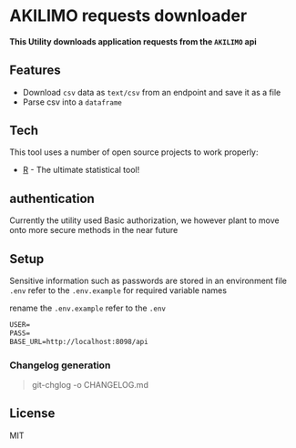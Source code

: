 # AKILIMO requests downloader

#### This Utility downloads application requests from the `AKILIMO` api

## Features

- Download `csv` data as `text/csv` from an endpoint and save it as a file
- Parse csv into a `dataframe`


## Tech

This tool uses a number of open source projects to work properly:

- [R](https://www.r-project.org/) - The ultimate statistical tool!

## authentication

Currently the utility used Basic authorization, we however plant to move onto more secure methods in the near future

## Setup

Sensitive information such as passwords are stored in an environment file `.env` refer to the `.env.example` for required variable names

rename the  `.env.example` refer to the `.env`
```md
USER=
PASS=
BASE_URL=http://localhost:8098/api

```

### Changelog generation

> git-chglog -o CHANGELOG.md


## License

MIT
